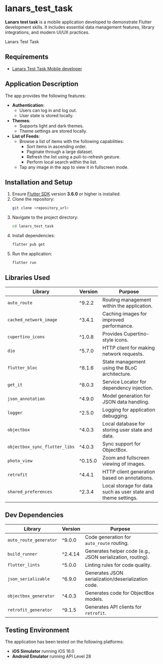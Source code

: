 # lanars_test_task

**Lanars test task** is a mobile application developed to demonstrate Flutter development skills. It includes essential data management features, library integrations, and modern UI/UX practices.

Lanars Test Task

## Requirements

- [Lanars Test Task Mobile developer](https://docs.google.com/document/d/1nJVR4T-Naadx4K72zyliLPcX6kqMBWBPUDJEV2aDcqo/edit?tab=t.0)

## Application Description

The app provides the following features:
- **Authentication**:
  - Users can log in and log out.
  - User state is stored locally.
- **Themes**:
  - Supports light and dark themes.
  - Theme settings are stored locally.
- **List of Feeds**:
  - Browse a list of items with the following capabilities:
    - Sort items in ascending order.
    - Paginate through a large dataset.
    - Refresh the list using a pull-to-refresh gesture.
    - Perform local search within the list.
  - Tap any image in the app to view it in fullscreen mode.

## Installation and Setup

1. Ensure [Flutter SDK](https://flutter.dev/docs/get-started/install) version **3.6.0** or higher is installed.
2. Clone the repository:
   ```bash
   git clone <repository_url>
   ```
3. Navigate to the project directory:
   ```bash
   cd lanars_test_task
   ```
4. Install dependencies:
   ```bash
   flutter pub get
   ```
5. Run the application:
   ```bash
   flutter run
   ```

## Libraries Used

| Library                      | Version  | Purpose                                                                     |
|------------------------------|----------|-----------------------------------------------------------------------------|
| `auto_route`                 | ^9.2.2   | Routing management within the application.                                 |
| `cached_network_image`       | ^3.4.1   | Caching images for improved performance.                                   |
| `cupertino_icons`            | ^1.0.8   | Provides Cupertino-style icons.                                            |
| `dio`                        | ^5.7.0   | HTTP client for making network requests.                                   |
| `flutter_bloc`               | ^8.1.6   | State management using the BLoC architecture.                              |
| `get_it`                     | ^8.0.3   | Service Locator for dependency injection.                                  |
| `json_annotation`            | ^4.9.0   | Model generation for JSON data handling.                                   |
| `logger`                     | ^2.5.0   | Logging for application debugging.                                         |
| `objectbox`                  | ^4.0.3   | Local database for storing user state and data.                            |
| `objectbox_sync_flutter_libs`| ^4.0.3   | Sync support for ObjectBox.                                                |
| `photo_view`                 | ^0.15.0  | Zoom and fullscreen viewing of images.                                     |
| `retrofit`                   | ^4.4.1   | HTTP client generation based on annotations.                               |
| `shared_preferences`         | ^2.3.4   | Local storage for data such as user state and theme settings.              |

## Dev Dependencies

| Library                | Version  | Purpose                                                                     |
|------------------------|----------|-----------------------------------------------------------------------------|
| `auto_route_generator` | ^9.0.0   | Code generation for `auto_route` routing.                                  |
| `build_runner`         | ^2.4.14  | Generates helper code (e.g., JSON serialization, routing).                 |
| `flutter_lints`        | ^5.0.0   | Linting rules for code quality.                                            |
| `json_serializable`    | ^6.9.0   | Generates JSON serialization/deserialization code.                         |
| `objectbox_generator`  | ^4.0.3   | Generates code for ObjectBox models.                                       |
| `retrofit_generator`   | ^9.1.5   | Generates API clients for `retrofit`.                                      |

## Testing Environment

The application has been tested on the following platforms:
- **iOS Simulator** running iOS 16.0
- **Android Emulator** running API Level 28
